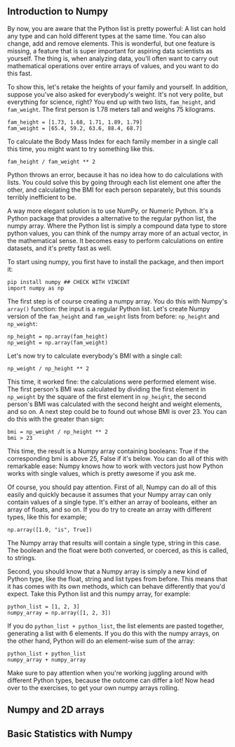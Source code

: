 ## Introduction to Numpy

By now, you are aware that the Python list is pretty powerful: A list can hold any type and can hold different types at the same time. You can also change, add and remove elements. This is wonderful, but one feature is missing, a feature that is super important for aspiring data scientists as yourself. The thing is, when analyzing data, you'll often want to carry out mathematical operations over entire arrays of values, and you want to do this fast. 

To show this, let's retake the heights of your family and yourself. In addition, suppose you've also asked for everybody's weight. It's not very polite, but everything for science, right? You end up with two lists, `fam_height`, and `fam_weight`. The first person is 1.78 meters tall and weighs 75 kilograms.

```
fam_height = [1.73, 1.68, 1.71, 1.89, 1.79]
fam_weight = [65.4, 59.2, 63.6, 88.4, 68.7]
```

To calculate the Body Mass Index for each family member in a single call this time, you might want to try something like this.

```
fam_height / fam_weight ** 2
```

Python throws an error, because it has no idea how to do calculations with lists. You could solve this by going through each list element one after the other, and calculating the BMI for each person separately, but this sounds terribly inefficient to be.

A way more elegant solution is to use NumPy, or Numeric Python. It's a Python package that provides a alternative to the regular python list, the numpy array. Where the Python list is simply a compound data type to store python values, you can think of the numpy array more of an actual vector, in the mathematical sense. It becomes easy to perform calculations on entire datasets, and it's pretty fast as well.

To start using numpy, you first have to install the package, and then import it:

```
pip install numpy ## CHECK WITH VINCENT
import numpy as np
```

The first step is of course creating a numpy array. You do this with Numpy's `array()` function: the input is a regular Python list. Let's create Numpy version of the `fam_height` and `fam_weight` lists from before: `np_height` and `np_weight`:

```
np_height = np.array(fam_height)
np_weight = np.array(fam_weight)
```

Let's now try to calculate everybody's BMI with a single call:

```
np_weight / np_height ** 2
```

This time, it worked fine: the calculations were performed element wise. The first person's BMI was calculated by dividing the first element in `np_weight` by the square of the first element in `np_height`, the second person's BMI was calculated with the second height and weight elements, and so on. A next step could be to found out whose BMI is over 23. You can do this with the greater than sign:

```
bmi = np_weight / np_height ** 2
bmi > 23
```

This time, the result is a Numpy array containing booleans: True if the corresponding bmi is above 25, False if it's below. You can do all of this with remarkable ease: Numpy knows how to work with vectors just how Python works with single values, which is pretty awesome if you ask me.

Of course, you should pay attention. First of all, Numpy can do all of this easily and quickly because it assumes that your Numpy array can only contain values of a single type. It's either an array of booleans, either an array of floats, and so on. If you do try to create an array with different types, like this for example;

```
np.array([1.0, "is", True])
```

The Numpy array that results will contain a single type, string in this case. The boolean and the float were both converted, or coerced, as this is called, to strings.

Second, you should know that a Numpy array is simply a new kind of Python type, like the float, string and list types from before. This means that it has comes with its own methods, which can behave differently that you'd expect. Take this Python list and this numpy array, for example:

```
python_list = [1, 2, 3]
numpy_array = np.array([1, 2, 3])
```

If you do `python_list + python_list`, the list elements are pasted together, generating a list with 6 elements. If you do this with the numpy arrays, on the other hand, Python will do an element-wise sum of the array:

```
python_list + python_list
numpy_array + numpy_array
```

Make sure to pay attention when you're working juggling around with different Python types, because the outcome can differ a lot! Now head over to the exercises, to get your own numpy arrays rolling.

## Numpy and 2D arrays



## Basic Statistics with Numpy
